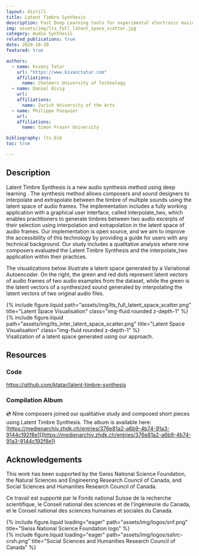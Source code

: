 ```yaml
---
layout: distill
title: Latent Timbre Synthesis
description: Fast Deep Learning tools for experimental electronic music
img: assets/img/lts_full_latent_space_scatter.jpg
category: Audio Synthesis
related_publications: true
date: 2020-10-20
featured: true

authors:
  - name: Kıvanç Tatar
    url: "https://www.kivanctatar.com"
    affiliations:
      name: Chalmers University of Technology
  - name: Daniel Bisig
    url: 
    affiliations: 
      name: Zurich University of the Arts
  - name: Philippe Pasquier
    url: 
    affiliations:
      name: Simon Fraser University

bibliography: lts.bib
toc: true

---
```


## Description
Latent Timbre Synthesis is a new audio synthesis method using deep learning <d-cite key="tatar_latent_2020"></d-cite>. The synthesis method allows composers and sound designers to interpolate and extrapolate between the timbre of multiple sounds using the latent space of audio frames. The implementation includes a fully working application with a graphical user interface, called interpolate_two, which enables practitioners to generate timbres between two audio excerpts of their selection using interpolation and extrapolation in the latent space of audio frames. Our implementation is open source, and we aim to improve the accessibility of this technology by providing a guide for users with any technical background. Our study includes a qualitative analysis where nine composers evaluated the Latent Timbre Synthesis and the interpolate_two application within their practices.

The visualizations below illustrate a latent space generated by a Variational Autoencoder. On the right, the green and red dots represent latent vectors of audio frames of two audio examples from the dataset, while the green is the latent vectors of a synthesized sound generated by interpolating the latent vectors of two original audio files.

<div class="fake-img l-page-outset">
  <div class="row mt-3">
    <div class="col-sm mt-3 mt-md-0">
      {% include figure.liquid path="assets/img/lts_full_latent_space_scatter.png" title="Latent Space Visualisation" class="img-fluid rounded z-depth-1" %}
    </div>
    <div class="col-sm mt-3 mt-md-0">
    {% include figure.liquid path="assets/img/lts_inter_latent_space_scatter.png" title="Latent Space Visualisation" class="img-fluid rounded z-depth-1" %}
    </div>
  </div>
</div>
<div class="caption">
    Visalization of a latent space generated using our approach.
</div>

## Resources

### Code

<i class="fa-brands fa-github"></i> <a>https://github.com/ktatar/latent-timbre-synthesis</a>


### Compilation Album

 💿️ Nine composers joined our qualitative study and composed short pieces using Latent Timbre Synthesis. The album is available here: [https://medienarchiv.zhdk.ch/entries/376e81a2-a6b9-4b74-91a3-9144c192f8e1](https://medienarchiv.zhdk.ch/entries/376e81a2-a6b9-4b74-91a3-9144c192f8e1)

## Acknowledgements

This work has been supported by the Swiss National Science Foundation, the Natural Sciences and Engineering Research Council of Canada, and Social Sciences and Humanities Research Council of Canada.

Ce travail est supporté par le Fonds national Suisse de la recherche scientifique, le Conseil national des sciences et de l’ingénieurie du Canada, et le Conseil national des sciences humaines et sociales du Canada.
<div>
  <div class="row">
      <div class="col-sm mt-3 mt-md-0">
          {% include figure.liquid loading="eager" path="assets/img/logos/snf.png" title="Swiss National Science Foundation logo" %}
      </div>
      <div class="col-sm mt-3 mt-md-0">
          {% include figure.liquid loading="eager" path="assets/img/logos/sshrc-crsh.png" title="Social Sciences and Humanities Research Council of Canada" %}
      </div>
  </div>
</div>